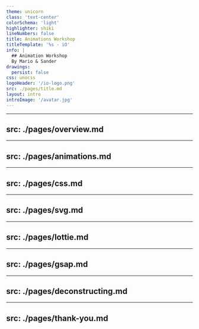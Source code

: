 ```yaml
---
theme: unicorn
class: 'text-center'
colorSchema: 'light'
highlighter: shiki
lineNumbers: false
title: Animations Workshop 
titleTemplate: '%s - iO'
info: |
  ## Animation Workshop
  By Mario & Sander
drawings:
  persist: false
css: unocss
logoHeader: '/io-logo.png'
src: ./pages/title.md
layout: intro
introImage: '/avatar.jpg'
---
```


---
src: ./pages/overview.md
---

---
src: ./pages/animations.md
---

---
src: ./pages/css.md
---

---
src: ./pages/svg.md
---

---
src: ./pages/lottie.md
---

---
src: ./pages/gsap.md
---

---
src: ./pages/deconstructing.md
---
---
src: ./pages/thank-you.md
---
